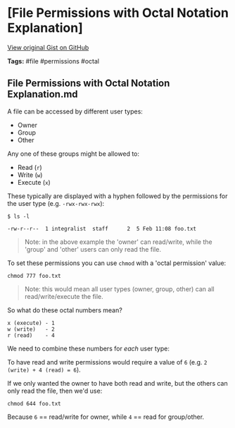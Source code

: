 # [File Permissions with Octal Notation Explanation] 

[View original Gist on GitHub](https://gist.github.com/Integralist/c61346248e1f6c5c494fec98cb7be75c)

**Tags:** #file #permissions #octal

## File Permissions with Octal Notation Explanation.md

A file can be accessed by different user types:

- Owner
- Group
- Other

Any one of these groups might be allowed to:

- Read (`r`)
- Write (`w`)
- Execute (`x`)

These typically are displayed with a hyphen followed by the permissions for the user type (e.g. `-rwx-rwx-rwx`):

```
$ ls -l

-rw-r--r--  1 integralist  staff      2  5 Feb 11:08 foo.txt
```

> Note: in the above example the 'owner' can read/write, while the 'group' and 'other' users can only read the file.

To set these permissions you can use `chmod` with a 'octal permission' value:

```
chmod 777 foo.txt
```

> Note: this would mean all user types (owner, group, other) can all read/write/execute the file.

So what do these octal numbers mean?

```
x (execute) - 1
w (write)   - 2
r (read)    - 4 
```

We need to combine these numbers for _each_ user type:

To have read and write permissions would require a value of `6` (e.g. `2 (write) + 4 (read) = 6`).

If we only wanted the owner to have both read and write, but the others can only read the file, then we'd use:

```
chmod 644 foo.txt
```

Because `6` == read/write for owner, while `4` == read for group/other.

